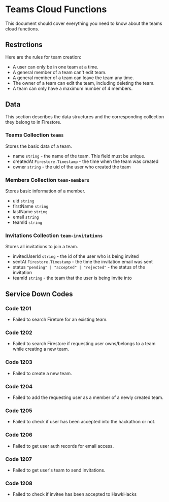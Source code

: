 # Teams Cloud Functions

This document should cover everything you need to know about the teams cloud functions.

## Restrctions

Here are the rules for team creation:

-   A user can only be in one team at a time.
-   A general member of a team can't edit team.
-   A general member of a team can leave the team any time.
-   The owner of a team can edit the team, including deleting the team.
-   A team can only have a maximum number of 4 members.

## Data

This section describes the data structures and the corresponding collection they belong to in Firestore.

### Teams Collection `teams`

Stores the basic data of a team.

-   name `string` - the name of the team. This field must be unique.
-   createdAt `Firestore.Timestamp` - the time when the team was created
-   owner `string` - the uid of the user who created the team

### Members Collection `team-members`

Stores basic information of a member.

-   uid `string`
-   firstName `string`
-   lastName `string`
-   email `string`
-   teamId `string`

### Invitations Collection `team-invitations`

Stores all invitations to join a team.

-   invitedUserId `string` - the id of the user who is being invited
-   sentAt `Firestore.Timestamp` - the time the invitation email was sent
-   status `"pending" | "accepted" | "rejected"` - the status of the invitation
-   teamId `string` - the team that the user is being invite into

## Service Down Codes

### Code 1201

-   Failed to search Firetore for an existing team.

### Code 1202

-   Failed to search Firestore if requesting user owns/belongs to a team while creating a new team.

### Code 1203

-   Failed to create a new team.

### Code 1204

-   Failed to add the requesting user as a member of a newly created team.

### Code 1205

-   Failed to check if user has been accepted into the hackathon or not.

### Code 1206

-   Failed to get user auth records for email access.

### Code 1207

-   Failed to get user's team to send invitations.

### Code 1208

-   Failed to check if invitee has been accepted to HawkHacks
